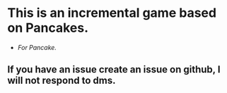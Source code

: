 # This is an incremental game based on Pancakes.
- *For Pancake.*

## If you have an issue create an issue on github, I will not respond to dms.

